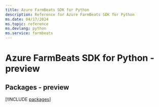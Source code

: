 ```yaml
---
title: Azure FarmBeats SDK for Python
description: Reference for Azure FarmBeats SDK for Python
ms.date: 04/17/2024
ms.topic: reference
ms.devlang: python
ms.service: farmbeats
---
```

# Azure FarmBeats SDK for Python - preview
## Packages - preview
[!INCLUDE [packages](farmbeats-index.md)]